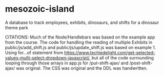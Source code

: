 # mesozoic-island
A database to track employees, exhibits, dinosaurs, and shifts for a dinosaur theme park

CITATIONS: Much of the Node/Handlebars was based on the example app from the course.
The code for handling the reading of multiple Exhibits in public/js/add_shift.js and public/js/update_shift.js was based on example 1. Using for...of statement from https://www.techiedelight.com/get-selected-values-multi-select-dropdown-javascript/, but all of the code surrounding looping through those arrays in app.js for /put-shift-ajax/ and /post-shift-ajax/ was original.  The CSS was original and the DDL was handwritten.

